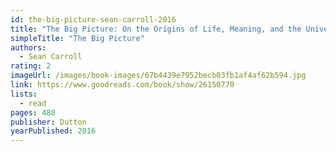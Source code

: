 ```yaml
---
id: the-big-picture-sean-carroll-2016
title: "The Big Picture: On the Origins of Life, Meaning, and the Universe Itself"
simpleTitle: "The Big Picture"
authors:
  - Sean Carroll
rating: 2
imageUrl: /images/book-images/67b4439e7952becb03fb1af4af62b594.jpg
link: https://www.goodreads.com/book/show/26150770
lists:
  - read
pages: 480
publisher: Dutton
yearPublished: 2016
---
```

